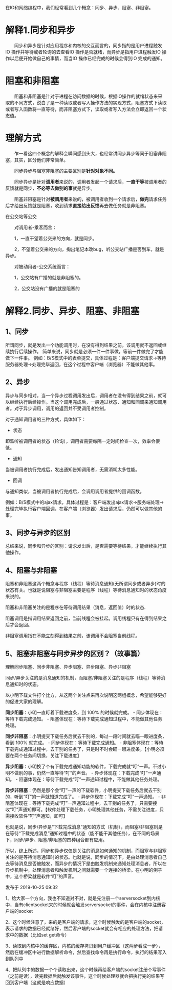 在IO和网络编程中，我们经常看到几个概念：同步、异步、阻塞、非阻塞。

# 解释1.同步和异步

　　同步和异步是针对应用程序和内核的交互而言的，同步指的是用户进程触发IO 操作并等待或者轮询的去查看IO 操作是否就绪，而异步是指用户进程触发IO 操作以后便开始做自己的事情，而当IO 操作已经完成的时候会得到IO 完成的通知。

# 阻塞和非阻塞

　　阻塞和非阻塞是针对于进程在访问数据的时候，根据IO操作的就绪状态来采取的不同方式，说白了是一种读取或者写入操作方法的实现方式，阻塞方式下读取或者写入函数将一直等待，而非阻塞方式下，读取或者写入方法会立即返回一个状态值。

 

# 理解方式

　　乍一看这四个概念的解释会瞬间感到头大，也经常讲同步异步等同于阻塞非阻塞，其实，区分他们非常简单。

　　同步异步与阻塞非阻塞的主要区别是**针对对象不同。**

 

　　同步异步是针对**调用者**来说的，调用者发起一个请求后，**一直干等**被调用者的反馈就是同步，**不必等去做别的事**就是异步。

　　阻塞非阻塞是针对**被调用者**来说的，被调用者收到一个请求后，**做完**请求任务后才给出反馈就是阻塞，收到请求**直接给出反馈**再去做任务就是非阻塞。

 

在公交站等公交

　　对调用者-乘客而言：

　　1，一直干望着公交来的方向，就是同步。

　　2，不望着公交来的方向，掏出笔记本改bug，听公交站广播是否到车，就是异步。

　　对被动用者-公交系统而言：

　　1，公交站有广播的就是非阻塞的。

　　2，公交站没有广播的就是阻塞的





# 解释2.同步、异步、阻塞、非阻塞

## 1、同步

所谓同步，就是发出一个功能调用时，在没有得到结果之前，该调用就不返回或继续执行后续操作。 简单来说，同步就是必须一件一件事做，等前一件做完了才能做下一件事。 例如：B/S模式中的表单提交，具体过程是：客户端提交请求->等待服务器处理->处理完毕返回，在这个过程中客户端（浏览器）不能做其他事。

## 2、异步

异步与同步相对，当一个异步过程调用发出后，调用者在没有得到结果之前，就可以继续执行后续操作。当这个调用完成后，一般通过状态、通知和回调来通知调用者。对于异步调用，调用的返回并不受调用者控制。

对于通知调用者的三种方式，具体如下：

- 状态

即监听被调用者的状态（轮询），调用者需要每隔一定时间检查一次，效率会很低。

- 通知

当被调用者执行完成后，发出通知告知调用者，无需消耗太多性能。

- 回调

与通知类似，当被调用者执行完成后，会调用调用者提供的回调函数。

例如：B/S模式中的ajax请求，具体过程是：客户端发出ajax请求->服务端处理->处理完毕执行客户端回调，在客户端（浏览器）发出请求后，仍然可以做其他的事。

## 3、同步与异步的区别

总结来说，同步和异步的区别：请求发出后，是否需要等待结果，才能继续执行其他操作。

## 4、阻塞与非阻塞

阻塞和非阻塞这两个概念与程序（线程）等待消息通知(无所谓同步或者异步)时的状态有关。也就是说阻塞与非阻塞主要是程序（线程）等待消息通知时的状态角度来说的。

阻塞和非阻塞关注的是程序在等待调用结果（消息，返回值）时的状态.

阻塞调用是指调用结果返回之前，当前线程会被挂起。调用线程只有在得到结果之后才会返回。

非阻塞调用指在不能立刻得到结果之前，该调用不会阻塞当前线程。

## 5、阻塞非阻塞与同步异步的区别？（故事篇）

理解同步阻塞、同步非阻塞、异步阻塞、异步阻塞、异步非阻塞

同步/异步关注的是消息通知的机制，而阻塞/非阻塞关注的是程序（线程）等待消息通知时的状态。

以小明下载文件打个比方，从这两个关注点来再次说明这两组概念，希望能够更好的促进大家的理解。

**同步阻塞**：小明一直盯着下载进度条，到 100% 的时候就完成。 - 同步体现在：等待下载完成通知。 - 阻塞体现在：等待下载完成通知过程中，不能做其他任务处理。

**同步非阻塞**：小明提交下载任务后就去干别的，每过一段时间就去瞄一眼进度条，看到 100% 就完成。 - 同步体现在：等待下载完成通知。 - 非阻塞体现在：等待下载完成通知过程中，去干别的任务了，只是时不时会瞄一眼进度条。【小明必须要在两个任务间切换，关注下载进度】

**异步阻塞**：小明换了个有下载完成通知功能的软件，下载完成就“叮”一声。不过小明不做别的事，仍然一直等待“叮”的声音。 - 异步体现在：下载完成“叮”一声通知。 - 阻塞体现在：等待下载完成“叮”一声通知过程中，不能做其他任务处理。

**异步非阻塞**：仍然是那个会“叮”一声的下载软件，小明提交下载任务后就去干别的，听到“叮”的一声就知道完成了。 - 异步体现在：下载完成“叮”一声通知。 - 非阻塞体现在：等待下载完成“叮”一声通知过程中，去干别的任务了，只需要接收“叮”声通知即可。【软件处理下载任务，小明处理其他任务，不需关注进度，只需接收软件“叮”声通知，即可】

也就是说，同步/异步是“下载完成消息”通知的方式（机制），而阻塞/非阻塞则是在等待“下载完成消息”通知过程中的状态（能不能干其他任务），在不同的场景下，同步/异步、阻塞/非阻塞的四种组合都有应用。

所以，综上所述，同步和异步仅仅是关注的消息如何通知的机制，而阻塞与非阻塞关注的是等待消息通知时的状态。也就是说，同步的情况下，是由处理消息者自己去等待消息是否被触发，而异步的情况下是由触发机制来通知处理消息者，所以在异步机制中，处理消息者和触发机制之间就需要一个连接的桥梁。在小明的例子中，这个桥梁就是软件“叮”的声音。

发布于 2019-10-25 09:32







1、给大家一个方向，我也不知道对不对，就是先注册一个serversocket到内核中，当有clientsocket来的时候就会触发serversocket的事件，会在内核中注册客户端的socket

2、这个时候注意了，来的是客户端的请求，这个时候触发的是客户端的socket，表示请求的数据已经就绪好，然后客户端的socket就会有相应的处理方法，把请求中的数据（比如set get命令）

3、读取到内核中的缓存区，内核的缓存拷贝到用户缓冲区（这两步看成一步），然后在缓冲区中进行数据解析命令，然后查找命令再是执行命令，执行的结果写入到队列中

4、把队列中的数据一个个读取出来，这个时候再给客户端的socket注册个写事件（之前是读），读完数据后就触发该事件，这个时候处理器就会把执行完的结果写回到客户端（这就是响应数据）
